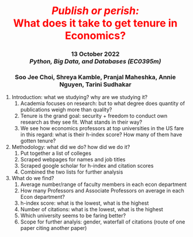 <h1 align="center" id="heading"> <span style="color:red"> <em> Publish or perish: </em> <br> What does it take to get tenure in Economics? </span> </h1>
<h3 align="center" id="heading"> 13 October 2022 <br> 
<em> Python, Big Data, and Databases (EC0395m)  </em> <br> <h3>
<h3 align="center" id="heading"> Soo Jee Choi, Shreya Kamble, Pranjal Maheshka, Annie Nguyen, Tarini Sudhakar </h3>
  

  
  1. Introduction: what we studying? why are we studying it? 
     1. Academia focuses on research: but to what degree does quantity of publications weigh more than quality? 
     2. Tenure is the grand goal: security + freedom to conduct own research as they see fit. What stands in their way? 
     3. We see how economics professors at top universities in the US fare in this regard: what is their h-index score? How many of them have gotten tenure?
  2. Methodology: what did we do? how did we do it? 
     1. Put together a list of colleges
     2. Scraped webpages for names and job titles 
     3. Scraped google scholar for h-index and citation scores 
     4. Combined the two lists for further analysis 
  3. What do we find? 
     1. Average number/range of faculty members in each econ department
     2. How many Professors and Associate Professors on average in each Econ department? 
     3. h-index score: what is the lowest, what is the highest
     4. Number of citations: what is the lowest, what is the highest
     5. Which university seems to be faring better? 
     6. Scope for further analyis: gender, waterfall of citations (route of one paper citing another paper)
